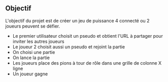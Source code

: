 ## Objectif

L'objectif du projet est de créer un jeu de puissance 4 connecté ou 2 joueurs peuvent se défier.

- Le premier utilisateur choisit un pseudo et obtient l'URL  à partager pour inviter les autres joueurs
- Le joueur 2 choisit aussi un pseudo et rejoint la partie
- On choisi une partie
- On lance la partie
- Les joueurs place des pions à tour de rôle dans une grille de colonne X ligne
- Un joueur gagne